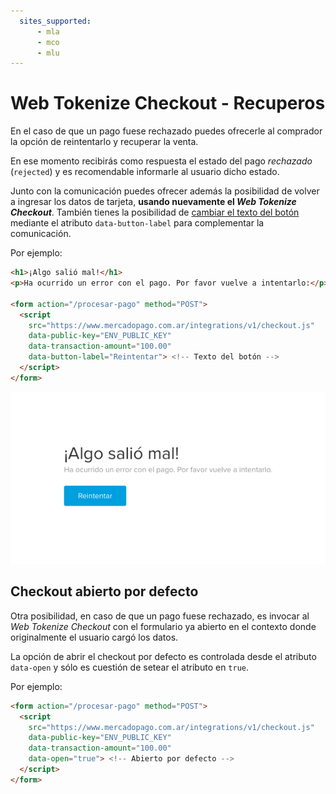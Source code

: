 ```yaml
---
  sites_supported:
      - mla
      - mco
      - mlu
---
```


# Web Tokenize Checkout - Recuperos

En el caso de que un pago fuese rechazado puedes ofrecerle al comprador la opción de reintentarlo y recuperar la venta.

En ese momento recibirás como respuesta el estado del pago *rechazado* (`rejected`) y es recomendable informarle al usuario dicho estado.

Junto con la comunicación puedes ofrecer además la posibilidad de volver a ingresar los datos de tarjeta, **usando nuevamente el _Web Tokenize Checkout_**. También tienes la posibilidad de [cambiar el texto del botón](/guides/payments/web-tokenize-checkout/personalization.es.md) mediante el atributo `data-button-label` para complementar la comunicación.

Por ejemplo:

```html
<h1>¡Algo salió mal!</h1>
<p>Ha ocurrido un error con el pago. Por favor vuelve a intentarlo:</p>

<form action="/procesar-pago" method="POST">
  <script
    src="https://www.mercadopago.com.ar/integrations/v1/checkout.js"
    data-public-key="ENV_PUBLIC_KEY"
    data-transaction-amount="100.00"
    data-button-label="Reintentar"> <!-- Texto del botón -->
  </script>
</form>
```

![Recovery](/images/webtokenize-recovery.png)

## Checkout abierto por defecto

Otra posibilidad, en caso de que un pago fuese rechazado, es invocar al *Web Tokenize Checkout* con el formulario ya abierto en el contexto donde originalmente el usuario cargó los datos.

La opción de abrir el checkout por defecto es controlada desde el atributo `data-open` y sólo es cuestión de setear el atributo en `true`.

Por ejemplo:

```html
<form action="/procesar-pago" method="POST">
  <script
    src="https://www.mercadopago.com.ar/integrations/v1/checkout.js"
    data-public-key="ENV_PUBLIC_KEY"
    data-transaction-amount="100.00"
    data-open="true"> <!-- Abierto por defecto -->
  </script>
</form>
```
